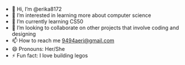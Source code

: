 - 👋 Hi, I’m @erika8172
- 👀 I’m interested in learning more about computer science
- 🌱 I’m currently learning CS50
- 💞️ I’m looking to collaborate on other projects that involve coding and designing
- 📫 How to reach me 9494aeri@gmail.com
- 😄 Pronouns: Her/She
- ⚡ Fun fact: I love building legos

<!---
erika8172/erika8172 is a ✨ special ✨ repository because its `README.md` (this file) appears on your GitHub profile.
You can click the Preview link to take a look at your changes.
--->
